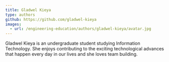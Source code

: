 ```yaml
---
title: Gladwel Kieya
type: authors
github: https://github.com/gladwel-kieya
images:
  - url: /engineering-education/authors/gladwel-kieya/avatar.jpg
---
```

Gladwel Kieya is an undergraduate student studying Information Technology. She enjoys contributing to the exciting technological advances that happen every day in our lives and she loves team building.
